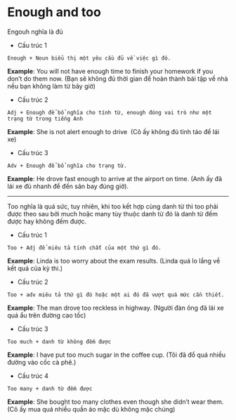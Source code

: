 # Enough and too

Engouh nghĩa là đủ

- Cấu trúc 1

```
Enough + Noun biểu thị một yêu cầu đủ về việc gì đó.
```

**Example**: You will not have enough time to finish your homework if you don’t do them now. (Bạn sẽ không đủ thời gian để hoàn thành bài tập về nhà nếu bạn không làm từ bây giờ)

- Cấu trúc 2

```
Adj + Enough để bổ nghĩa cho tính từ, enough đóng vai trò như một trạng từ trong tiếng Anh
```

**Example**: She is not alert enough to drive  (Cô ấy không đủ tỉnh táo để lái xe)

- Cấu trúc 3

```
Adv + Enough để bổ nghĩa cho trạng từ.
```

**Example**: He drove fast enough to arrive at the airport on time. (Anh ấy đã lái xe đủ nhanh để đến sân bay đúng giờ).

---

Too nghĩa là quá sức, tuy nhiên, khi too kết hợp cùng danh từ thì too phải được theo sau bởi much hoặc many tùy thuộc danh từ đó là danh từ đếm được hay không đếm được.

- Cấu trúc 1

```
Too + Adj để miêu tả tính chất của một thứ gì đó.
```

**Example**: Linda is too worry about the exam results. (Linda quá lo lắng về kết quả của kỳ thi.)

- Cấu trúc 2

```
Too + adv miêu tả thứ gì đó hoặc một ai đó đã vượt quá mức cần thiết.
```

**Example**: The man drove too reckless in highway. (Người đàn ông đã lái xe quá ẩu trên đường cao tốc)

- Cấu trúc 3

```
Too much + danh từ không đếm được
```

**Example**: I have put too much sugar in the coffee cup. (Tôi đã đổ quá nhiều đường vào cốc cà phê.)

- Cấu trúc 4

```
Too many + danh từ đếm được
```

**Example**: She bought too many clothes even though she didn’t wear them. (Cô ấy mua quá nhiều quần áo mặc dù không mặc chúng)
